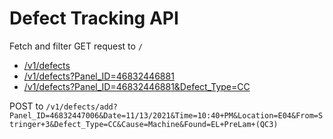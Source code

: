 # Defect Tracking API

Fetch and filter GET request to `/`

- [/v1/defects](https://defect-api.herokuapp.com/v1/defects)
- [/v1/defects?Panel_ID=46832446881](https://defect-api.herokuapp.com/v1/defects?Panel_ID=46832446869)
- [/v1/defects?Panel_ID=46832446881&Defect_Type=CC](https://defect-api.herokuapp.com/v1/defects?Panel_ID=46832446881&Defect_Type=CC)


POST to `/v1/defects/add?Panel_ID=46832447006&Date=11/13/2021&Time=10:40+PM&Location=E04&From=Stringer+3&Defect_Type=CC&Cause=Machine&Found=EL+PreLam+(QC3)`